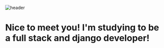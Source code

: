 ![header](https://capsule-render.vercel.app/api?type=waving&color=gradient&height=280&section=header&text=&text=SEAYA_Do!fontSize=90)
 
 

# Nice to meet you! I'm studying to be a full stack and django developer!


